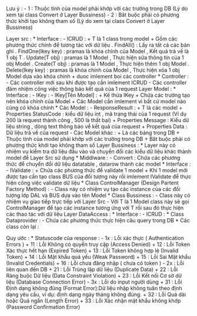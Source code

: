 ﻿Lưu ý : 
	- 1 : Thuộc tính của model phải khớp với các trường trong DB (Lý do xem tại class Convert ở Layer Bussiness)
	- 2 : Băt buộc phải có phương thức khởi tạo không tham số (Lý do xem tại class Convert ở Layer Bussiness)

Layer src :
	* Interface :
		- ICRUD<T> :
			+ T là 1 class trong model 
			+ Gồm các phương thức chính để tương tác với dữ liệu 
				. FindAll() : Lấy ra tất cả các bản ghi
				. FindOne(Ikey key) : pramas là khóa chính của Model , Kết quả trả về là 1 obj T
				. Update(T obj) : pramas là 1 Model , Thực hiện sửa thông tin của 1 obj Model 
				. Create(T obj) : pramas là 1 Model , Thực hiện thêm 1 obj Model
				. Delete(Ikey key) :  pramas là khóa chính của Model , Thực hiện xóa 1 obj Model dựa vào khóa chính
			+ duoc imlement boi các controller
	* Controller :
		- Các controller mới sau khi được tạo cần imlement ICRUD
		- Các controller đảm nhiệm công việc thông báo kết quả của 1 request
Layer Model :
	* Interface :
		- IKey : 
		- IKey[Tên Model] : 
			+ Kế thừa IKey
			+ Chứa các trường tạo nên khóa chính của Model
			+ Các Model cần imlement vì bất cứ model nào cũng có khóa chính
	* Các Model :
		- ResponseResult<T> :
			+ T là các model
			+ Properties StatusCode : kiểu dữ liệu int , mã trạng thái của 1 request (Ví dụ 200 là request thành công , 500 là thất bại)
			+ Properties Message : Kiểu dữ liệu string , dòng text thông báo về kết quả của request
			+ Properties Data : Dữ liệu trả về của request
		- Các Model khác : 
			+ Là các bảng trong DB
			+ Thuộc tính của model phải khớp với các trường trong DB
			+ Băt buộc phải có phương thức khởi tạo không tham số
Layer Bussiness :
	* Layer này có nhiệm vụ kiểm tra dữ liệu đầu vào và chuyển đổi các kiểu dữ liệu khác thành model để Layer Src sử dụng
	* Middlware :
		- Convert<T> : Chứa các phương thức để chuyển đổi dữ liệu datatable , datarow thành các model
	* Interface : 
		- IValidate : 
			+ Chứa các phương thức để validate 1 model 
			+ Khi 1 model mới được tạo cần tạo class BUS của đối tượng này rồi imlement IValidate để thực hiện công việc validate dữ liệu
	* Class ControlManager (Design Partent Factory Method) :
		- Class này có nhiệm vụ tạo các instance của các đối tượng lớp DAL và BUS dựa vào tên Model
	* Class Bussiness<T> :
		- Class này có nhiệm vụ giao tiếp trực tiếp với Layer Src
		- Với T là 1 Model class này sẽ gọi ControlManager để tạo các instance tương ứng với T rồi sau đó thực hiện các thao tác với dữ liệu
Layer DataAccess :
	* Interface :
		- ICRUD :
	* Class Dataprovider :
		- Chứa các phương thức thực hiện câu query trong DB
	* Các class còn lại :


Quy ước :
	* Statuscode của response :
		- 1x : Lỗi xác thực ( Authentication Errors )
			+ 11 : Lỗi Không có quyền truy cập (Access Denied)
			+ 12 : Lỗi Token Xác thực hết hạn (Expired Token)
			+ 13 : Lỗi Token không hợp lệ (Invalid Token)
			+ 14 : Lỗi Mật khẩu quá yếu (Weak Password)
			+ 15 : Lỗi Sai Mật khẩu (Invalid Credentials)
			+ 16 : Lỗi chưa đăng nhập ( chưa có token )
		- 2x : Lỗi liên quan đến DB
			+ 21 : Lỗi Trùng lặp dữ liệu (Duplicate Data)
			+ 22 : Lỗi Ràng buộc Dữ liệu (Data Constraint Violation)
			+ 23 : Lỗi Kết nối Cơ sở dữ liệu (Database Connection Error)
		- 3x : Lỗi do input người dùng 
			+ 31 : Lỗi Định dạng không đúng (Format Error):Dữ liệu nhập không tuân theo định dạng yêu cầu, ví dụ: định dạng ngày tháng không đúng.
			+ 32 : Lỗi Quá dài hoặc Quá ngắn (Length Error)
			+ 33 : Lỗi Xác nhận mật khẩu không khớp (Password Confirmation Error)
		